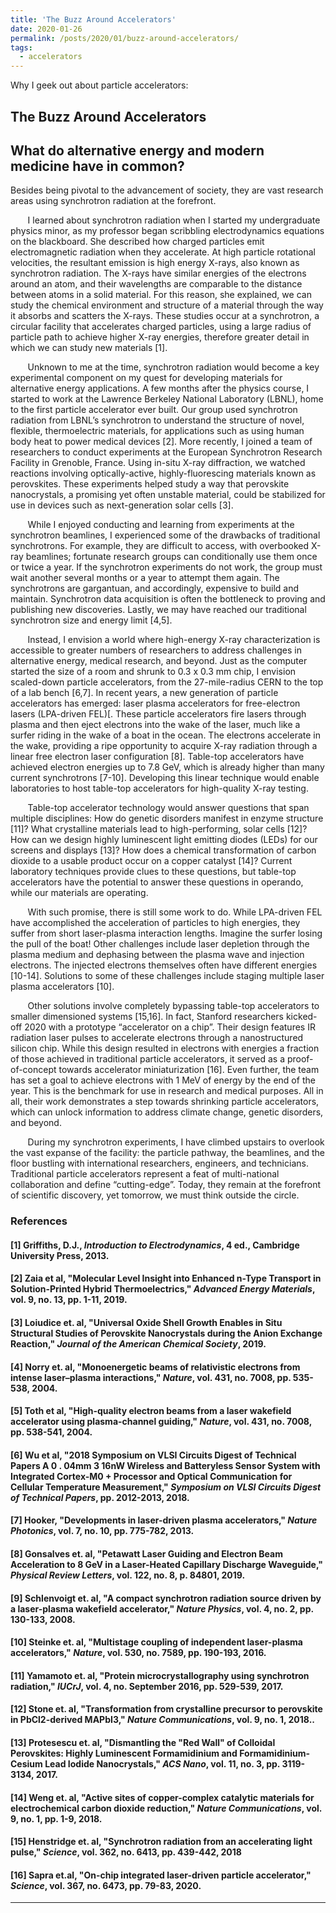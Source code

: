 ```yaml
---
title: 'The Buzz Around Accelerators'
date: 2020-01-26
permalink: /posts/2020/01/buzz-around-accelerators/
tags:
  - accelerators
---
```


Why I geek out about particle accelerators:

The Buzz Around Accelerators
------
## What do alternative energy and modern medicine have in common? 

Besides being pivotal to the advancement of society, they are vast research areas using synchrotron radiation at the forefront.

&nbsp;&nbsp;&nbsp;&nbsp;&nbsp;&nbsp; I learned about synchrotron radiation when I started my undergraduate physics minor, as my professor began scribbling electrodynamics equations on the blackboard.  She described how charged particles emit electromagnetic radiation when they accelerate. At high particle rotational velocities, the resultant emission is high energy X-rays, also known as synchrotron radiation. The X-rays have similar energies of the electrons around an atom, and their wavelengths are comparable to the distance between atoms in a solid material. For this reason, she explained, we can study the chemical environment and structure of a material through the way it absorbs and scatters the X-rays. These studies occur at a synchrotron, a circular facility that accelerates  charged particles, using a large radius of particle path to achieve higher X-ray energies, therefore greater detail in which we can study new materials [1].

&nbsp;&nbsp;&nbsp;&nbsp;&nbsp;&nbsp; Unknown to me at the time, synchrotron radiation would become a key experimental component on my quest for developing materials for alternative energy applications. A few months after the physics course, I started to work at the Lawrence Berkeley National Laboratory (LBNL), home to the first particle accelerator ever built. Our group used synchrotron radiation from LBNL’s synchrotron to understand the structure of novel, flexible, thermoelectric materials, for applications such as using human body heat to power medical devices [2]. More recently, I joined a team of researchers to conduct experiments at the European Synchrotron Research Facility in Grenoble, France. Using in-situ X-ray diffraction, we watched reactions involving optically-active, highly-fluorescing materials known as perovskites. These experiments helped study a way that perovskite nanocrystals, a promising yet often unstable material, could be stabilized for use in devices such as next-generation solar cells [3].

&nbsp;&nbsp;&nbsp;&nbsp;&nbsp;&nbsp; While I enjoyed conducting and learning from experiments at the synchrotron beamlines, I experienced some of the drawbacks of traditional synchrotrons. For example, they are difficult to access, with overbooked X-ray beamlines; fortunate research groups can conditionally use them once or twice a year. If the synchrotron experiments do not work, the group must wait another several months or a year to attempt them again. The synchrotrons are gargantuan, and accordingly, expensive to build and maintain. Synchrotron data acquisition is often the bottleneck to proving and publishing new discoveries. Lastly, we may have reached our traditional synchrotron size and energy limit [4,5].

&nbsp;&nbsp;&nbsp;&nbsp;&nbsp;&nbsp; Instead, I envision a world where high-energy X-ray characterization is accessible to greater numbers of researchers to address challenges in alternative energy, medical research, and beyond. Just as the computer started the size of a room and shrunk to 0.3 x 0.3 mm chip, I envision scaled-down particle accelerators, from the 27-mile-radius CERN to the top of a lab bench [6,7]. In recent years, a new generation of particle accelerators has emerged: laser plasma accelerators for free-electron lasers (LPA-driven FEL)[. These particle accelerators fire lasers through plasma and then eject electrons into the wake of the laser, much like a surfer riding in the wake of a boat in the ocean. The electrons accelerate in the wake, providing a ripe opportunity to acquire X-ray radiation through a linear free electron laser configuration [8]. Table-top accelerators have achieved electron energies up to 7.8 GeV, which is already higher than many current synchrotrons [7-10]. Developing this linear technique would enable laboratories to host table-top accelerators for high-quality X-ray testing.

&nbsp;&nbsp;&nbsp;&nbsp;&nbsp;&nbsp; Table-top accelerator technology would answer questions that span multiple disciplines: How do genetic disorders manifest in enzyme structure [11]? What crystalline materials lead to high-performing, solar cells [12]? How can we design highly luminescent light emitting diodes (LEDs) for our screens and displays [13]? How does a chemical transformation of carbon dioxide to a usable product occur on a copper catalyst [14]? Current laboratory techniques provide clues to these questions, but table-top accelerators have the potential to answer these questions in operando, while our materials are operating. 

&nbsp;&nbsp;&nbsp;&nbsp;&nbsp;&nbsp; With such promise, there is still some work to do. While LPA-driven FEL have accomplished the acceleration of particles to high energies, they suffer from short laser-plasma interaction lengths. Imagine the surfer losing the pull of the boat! Other challenges include laser depletion through the plasma medium and dephasing between the plasma wave and injection electrons. The injected electrons themselves often have different energies [10-14]. Solutions to some of these challenges include staging multiple laser plasma accelerators [10].  

&nbsp;&nbsp;&nbsp;&nbsp;&nbsp;&nbsp; Other solutions involve completely bypassing table-top accelerators to smaller dimensioned systems [15,16]. In fact, Stanford researchers kicked-off 2020 with a prototype “accelerator on a chip”. Their design features IR radiation laser pulses to accelerate electrons through a nanostructured silicon chip. While this design resulted in electrons with energies a fraction of those achieved in traditional particle accelerators, it served as a proof-of-concept towards accelerator miniaturization [16]. Even further, the team has set a goal to achieve electrons with 1 MeV of energy by the end of the year. This is the benchmark for use in research and medical purposes. All in all, their work demonstrates a step towards shrinking particle accelerators, which can unlock information to address climate change, genetic disorders, and beyond. 

&nbsp;&nbsp;&nbsp;&nbsp;&nbsp;&nbsp; During my synchrotron experiments, I have climbed upstairs to overlook the vast expanse of the facility: the particle pathway, the beamlines, and the floor bustling with international researchers, engineers, and technicians. Traditional particle accelerators represent a feat of multi-national collaboration and define “cutting-edge”. Today, they remain at the forefront of scientific discovery, yet tomorrow, we must think outside the circle. 

### References

#### [1] 	Griffiths, D.J., *Introduction to Electrodynamics*, 4 ed., Cambridge University Press, 2013. 
#### [2] 	 Zaia et al, "Molecular Level Insight into Enhanced n-Type Transport in Solution-Printed Hybrid Thermoelectrics," *Advanced Energy Materials*, vol. 9, no. 13, pp. 1-11, 2019.
#### [3] 	Loiudice et. al, "Universal Oxide Shell Growth Enables in Situ Structural Studies of Perovskite Nanocrystals during the Anion Exchange Reaction," *Journal of the American Chemical Society*, 2019.
#### [4] 	Norry et. al, "Monoenergetic beams of relativistic electrons from intense laser–plasma interactions," *Nature*, vol. 431, no. 7008, pp. 535-538, 2004. 
#### [5] 	Toth et al, "High-quality electron beams from a laser wakefield accelerator using plasma-channel guiding," *Nature*, vol. 431, no. 7008, pp. 538-541, 2004.
#### [6] 	Wu et al, "2018 Symposium on VLSI Circuits Digest of Technical Papers A 0 . 04mm 3 16nW Wireless and Batteryless Sensor System with Integrated Cortex-M0 + Processor and Optical Communication for Cellular Temperature Measurement," *Symposium on VLSI Circuits Digest of Technical Papers*, pp. 2012-2013, 2018. 
#### [7] 	Hooker, "Developments in laser-driven plasma accelerators," *Nature Photonics*, vol. 7, no. 10, pp. 775-782, 2013.
#### [8] 	Gonsalves et. al, "Petawatt Laser Guiding and Electron Beam Acceleration to 8 GeV in a Laser-Heated Capillary Discharge Waveguide," *Physical Review Letters*, vol. 122, no. 8, p. 84801, 2019. 
#### [9] 	Schlenvoigt et. al, "A compact synchrotron radiation source driven by a laser-plasma wakefield accelerator," *Nature Physics*, vol. 4, no. 2, pp. 130-133, 2008. 
#### [10] 	Steinke et. al, "Multistage coupling of independent laser-plasma accelerators," *Nature*, vol. 530, no. 7589, pp. 190-193, 2016. 
#### [11] 	Yamamoto et. al, "Protein microcrystallography using synchrotron radiation," *IUCrJ*, vol. 4, no. September 2016, pp. 529-539, 2017. 
#### [12] 	Stone et. al, "Transformation from crystalline precursor to perovskite in PbCl2-derived MAPbI3," *Nature Communications*, vol. 9, no. 1, 2018.. 
#### [13] 	Protesescu et. al, "Dismantling the "Red Wall" of Colloidal Perovskites: Highly Luminescent Formamidinium and Formamidinium-Cesium Lead Iodide Nanocrystals," *ACS Nano*, vol. 11, no. 3, pp. 3119-3134, 2017.  
#### [14] 	Weng et. al, "Active sites of copper-complex catalytic materials for electrochemical carbon dioxide reduction," *Nature Communications*, vol. 9, no. 1, pp. 1-9, 2018. 
#### [15] 	Henstridge et. al, "Synchrotron radiation from an accelerating light pulse," *Science*, vol. 362, no. 6413, pp. 439-442, 2018
#### [16] 	Sapra et.al, "On-chip integrated laser-driven particle accelerator," *Science*, vol. 367, no. 6473, pp. 79-83, 2020.
------

